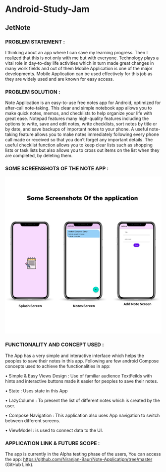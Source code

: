 # Android-Study-Jam
## JetNote


### PROBLEM STATEMENT : 
I thinking about an app where I can save my learning progress. Then I realized that this is not only with me but with everyone. Technology plays a vital role in day-to-day life activities which in turn made great changes in many work fields and out of them Mobile Application is one of the major developments. Mobile Application can be used effectively for this job as they are widely used and are known for easy access.

### PROBLEM SOLUTION :
Note Application is an easy-to-use free notes app for Android, optimized for after-call note-taking. This clear and simple notebook app allows you to make quick notes, memos, and checklists to help organize your life with great ease.
Notepad features many high-quality features including the options to write, save and edit notes, write checklists, sort notes by title or by date, and save backups of important notes to your phone. A useful note-taking feature allows you to make notes immediately following every phone call made or received so that you don’t forget any important details.
The useful checklist function allows you to keep clear lists such as shopping lists or task lists but also allows you to cross out items on the list when they are completed, by deleting them.

### SOME SCREENSHOTS OF THE NOTE APP :    

<img src="img.png">


### FUNCTIONALITY AND CONCEPT USED : 

The App has a very simple and interactive interface which helps the peoples to save their notes in this app. Following are few android Compose concepts used to achieve the functionalities in app: 

•	Simple & Easy Views Design : Use of familiar audience TextFeilds with hints and interactive buttons made it easier for peoples to save their notes. 

• State : Uses state in this App

•	LazyColumn : To present the list of different notes which is created by the user.

• Compose Navigation : This application also uses App navigation to switch between different screens.

• ViewModel : is used to connect data to the UI.

### APPLICATION LINK & FUTURE SCOPE :
The app is currently in the Alpha testing phase of the users, You can access the app: https://github.com/Niranjan-Baur/Note-Applicatipn/tree/master (GitHub Link).

